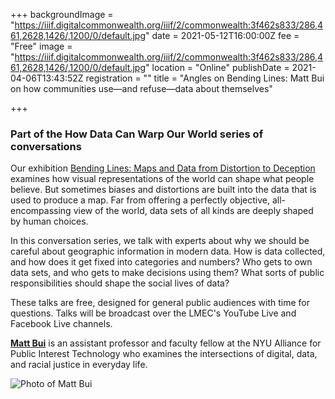 +++
backgroundImage = "https://iiif.digitalcommonwealth.org/iiif/2/commonwealth:3f462s833/286,461,2628,1426/,1200/0/default.jpg"
date = 2021-05-12T16:00:00Z
fee = "Free"
image = "https://iiif.digitalcommonwealth.org/iiif/2/commonwealth:3f462s833/286,461,2628,1426/,1200/0/default.jpg"
location = "Online"
publishDate = 2021-04-06T13:43:52Z
registration = ""
title = "Angles on Bending Lines: Matt Bui on how communities use—and refuse—data about themselves"

+++
### Part of the How Data Can Warp Our World series of conversations

Our exhibition [Bending Lines: Maps and Data from Distortion to Deception](https://www.leventhalmap.org/digital-exhibitions/bending-lines/) examines how visual representations of the world can shape what people believe. But sometimes biases and distortions are built into the data that is used to produce a map. Far from offering a perfectly objective, all-encompassing view of the world, data sets of all kinds are deeply shaped by human choices.

In this conversation series, we talk with experts about why we should be careful about geographic information in modern data. How is data collected, and how does it get fixed into categories and numbers? Who gets to own data sets, and who gets to make decisions using them? What sorts of public responsibilities should shape the social lives of data?

These talks are free, designed for general public audiences with time for questions. Talks will be broadcast over the LMEC's YouTube Live and Facebook Live channels.

**[Matt Bui](http://matthewbui.com)** is an assistant professor and faculty fellow at the NYU Alliance for Public Interest Technology who examines the intersections of digital, data, and racial justice in everyday life. 

![Photo of Matt Bui](https://images.squarespace-cdn.com/content/v1/541b28ace4b0504622449b83/1487895123788-KAB5WF0PTQIP6Z0VROA4/ke17ZwdGBToddI8pDm48kFTblSt5qw0M6a4kEI8ixlRZw-zPPgdn4jUwVcJE1ZvWQUxwkmyExglNqGp0IvTJZamWLI2zvYWH8K3-s_4yszcp2ryTI0HqTOaaUohrI8PIjDW6yW5ZnSWlTo5F04tqYOtjNk7-f_KQei0dNKZtsDEKMshLAGzx4R3EDFOm1kBS/image-asset.jpeg?format=2500w)